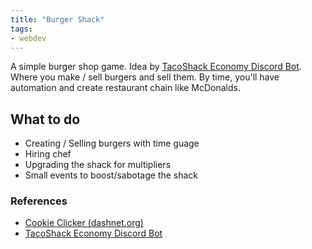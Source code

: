```yaml
---
title: "Burger Shack"
tags:
- webdev
---
```


A simple burger shop game. Idea by [TacoShack Economy Discord Bot](https://tacoshack.dev/). Where you make / sell burgers and sell them. By time, you'll have automation and create restaurant chain like McDonalds.

## What to do
- Creating / Selling burgers with time guage
- Hiring chef
- Upgrading the shack for multipliers
- Small events to boost/sabotage the shack

### References
- [Cookie Clicker (dashnet.org)](https://orteil.dashnet.org/cookieclicker/)
- [TacoShack Economy Discord Bot](https://tacoshack.dev/)
